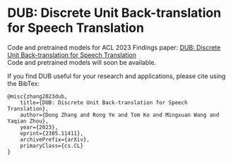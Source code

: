 # DUB: Discrete Unit Back-translation for Speech Translation
Code and pretrained models for ACL 2023 Findings paper: [DUB: Discrete Unit Back-translation for Speech Translation](https://export.arxiv.org/abs/2305.11411)  
Code and pretrained models will soon be available.

If you find DUB useful for your research and applications, please cite using the BibTex:
```
@misc{zhang2023dub,
    title={DUB: Discrete Unit Back-translation for Speech Translation},
    author={Dong Zhang and Rong Ye and Tom Ko and Mingxuan Wang and Yaqian Zhou},
    year={2023},
    eprint={2305.11411},
    archivePrefix={arXiv},
    primaryClass={cs.CL}
}
```
